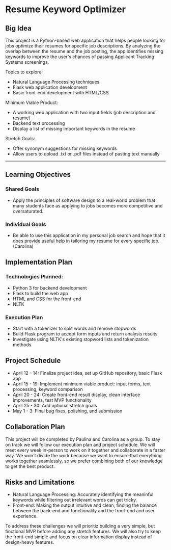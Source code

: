 # Resume Keyword Optimizer

## Big Idea
This project is a Python-based web application that helps people looking for jobs optimize their resumes for specific job descriptions. By analyzing the overlap between the resume and the job posting, the app identifies missing keywords to improve the user's chances of passing Applicant Tracking Systems screenings.

Topics to explore:
- Natural Language Processing techniques
- Flask web application development
- Basic front-end development with HTML/CSS

Minimum Viable Product:
- A working web application with two input fields (job description and resume)
- Backend text processing
- Display a list of missing important keywords in the resume

Stretch Goals:
- Offer synonym suggestions for missing keywords
- Allow users to upload .txt or .pdf files instead of pasting text manually

---

## Learning Objectives

### Shared Goals
- Apply the principles of software design to a real-world problem that many students face as applying to jobs becomes more competitive and oversaturated.

### Individual Goals
- Be able to use this application in my personal job search and hope that it does provide useful help in tailoring my resume for every specific job. (Carolina)

## Implementation Plan

### Technologies Planned:
- Python 3 for backend development
- Flask to build the web app
- HTML and CSS for the front-end
- NLTK

### Execution Plan
- Start with a tokenizer to split words and remove stopwords
- Build Flask program to accept form inputs and return analysis results
- Investigate using NLTK's existing stopword lists and tokenization methods

## Project Schedule

- April 12 - 14: Finalize project idea, set up GitHub repository, basic Flask app
- April 15 - 19: Implement minimum viable product: input forms, text processing, keyword comparison
- April 20 - 24: Create front-end result display, clean interface improvements, test MVP functionality
- April 25 - 30: Add optional stretch goals
- May 1 - 3: Final bug fixes, polishing, and submission

## Collaboration Plan
This project will be completed by Paulina and Carolina as a group. To stay on track we will follow our execution plan and project schedule. We will meet every week in-person to work on it together and collaborate in a faster way. We won't divide the work because we want to ensure that everything works together seamlessly, so we prefer combining both of our knowledge to get the best product.

## Risks and Limitations
- Natural Language Processing: Accurately identifying the meaninful keywords while filtering out irrelevant words can get tricky.
- Front-end: Making the output intuitive and clean, finding the balance between the back-end and functionality and the front-end and user experience.

To address these challenges we will prioritiz building a very simple, but finctional MVP before adding any stretch features. We will also try to keep the front-end simple and focus on clear information display instead of design-heavy features.